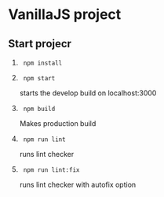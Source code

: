 # VanillaJS project

## Start projecr

1.      npm install
2.      npm start

    starts the develop build on localhost:3000

3.      npm build

    Makes production build
    
4.      npm run lint

    runs lint checker
    
5.      npm run lint:fix
    runs lint checker with autofix option 